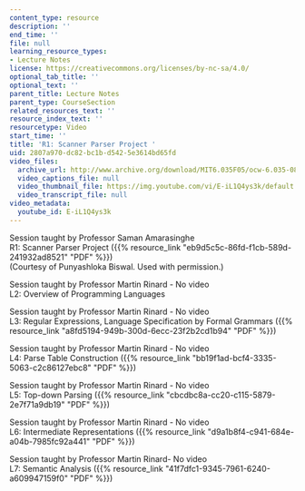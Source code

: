 ```yaml
---
content_type: resource
description: ''
end_time: ''
file: null
learning_resource_types:
- Lecture Notes
license: https://creativecommons.org/licenses/by-nc-sa/4.0/
optional_tab_title: ''
optional_text: ''
parent_title: Lecture Notes
parent_type: CourseSection
related_resources_text: ''
resource_index_text: ''
resourcetype: Video
start_time: ''
title: 'R1: Scanner Parser Project '
uid: 2807a970-dc82-bc1b-d542-5e3614bd65fd
video_files:
  archive_url: http://www.archive.org/download/MIT6.035F05/ocw-6.035-08sep2005-220k.mp4
  video_captions_file: null
  video_thumbnail_file: https://img.youtube.com/vi/E-iL1Q4ys3k/default.jpg
  video_transcript_file: null
video_metadata:
  youtube_id: E-iL1Q4ys3k
---
```


Session taught by Professor Saman Amarasinghe  
R1: Scanner Parser Project ({{% resource_link "eb9d5c5c-86fd-f1cb-589d-241932ad8521" "PDF" %}})  
(Courtesy of Punyashloka Biswal. Used with permission.)

Session taught by Professor Martin Rinard - No video  
L2: Overview of Programming Languages

Session taught by Professor Martin Rinard - No video  
L3: Regular Expressions, Language Specification by Formal Grammars ({{% resource_link "a8fd5194-949b-300d-6ecc-23f2b2cd1b94" "PDF" %}})

Session taught by Professor Martin Rinard - No video  
L4: Parse Table Construction ({{% resource_link "bb19f1ad-bcf4-3335-5063-c2c86127ebc8" "PDF" %}})

Session taught by Professor Martin Rinard - No video  
L5: Top-down Parsing ({{% resource_link "cbcdbc8a-cc20-c115-5879-2e7f71a9db19" "PDF" %}})

Session taught by Professor Martin Rinard - No video  
L6: Intermediate Representations ({{% resource_link "d9a1b8f4-c941-684e-a04b-7985fc92a441" "PDF" %}})

Session taught by Professor Martin Rinard- No video  
L7: Semantic Analysis ({{% resource_link "41f7dfc1-9345-7961-6240-a609947159f0" "PDF" %}})

